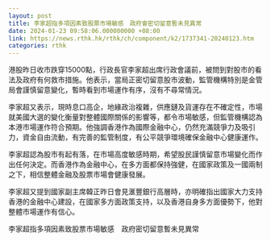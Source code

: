```yaml
---
layout: post
title: 李家超指多項因素致股票市場敏感　政府會密切留意暫未見異常
date: 2024-01-23 09:58:06.000000000 +08:00
link: https://news.rthk.hk/rthk/ch/component/k2/1737341-20240123.htm
categories: rthk
---
```


港股昨日收市跌穿15000點，行政長官李家超出席行政會議前，被問到對股市的看法及政府有何救市措施。他表示，當局正密切留意股市波動，監管機構特別是金管局會謹慎留意變化，暫時看到市場運作有序，沒有不尋常情況。

李家超又表示，現時息口高企，地緣政治複雜，供應鏈及貨運存在不確定性，市場就美國大選的變化衡量對整體國際關係的影響等，都令市場敏感，但監管機構認為本港市場運作符合預期。他強調香港作為國際金融中心，仍然充滿競爭力及吸引力，資金自由流動，有完善的監管制度，有公平競爭環境確保金融中心健康運作。

李家超認為股市有起有落，在市場高度敏感時期，希望股民謹慎留意市場變化而作出任何決定。而香港作為金融中心，在多方面都保持強健，在國家政策及一國兩制之下，相信整體金融及股票市場會健康發展。

李家超又提到國家副主席韓正昨日會見滙豐銀行高層時，亦明確指出國家大力支持香港的金融中心建設，在國家多方面政策支持，以及香港自身多方面優勢下，他對整體市場運作有信心。



李家超指多項因素致股票市場敏感　政府密切留意暫未見異常
